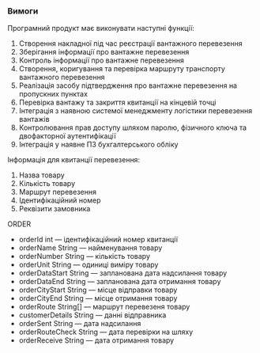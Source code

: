 ### Вимоги

Програмний продукт має виконувати наступні функції:

1. Створення накладної під час реєстрації вантажного перевезення
2. Зберігання інформації про вантажне перевезення
3. Контроль інформації про вантажне перевезення
4. Створення, коригування та перевірка маршруту транспорту вантажного
   перевезення
5. Реалізація засобу підтвердження про вантажне перевезення на пропускних
   пунктах
6. Перевірка вантажу та закриття квитанції на кінцевій точці
7. Інтеграція з наявною системої менеджменту логістики перевезення вантажів
8. Контролювання прав доступу шляхом паролю, фізичного ключа та
   двофакторної аутентифікації
9. Інтеграція у наявне ПЗ бухгалтерського обліку

Інформація для квитанції перевезення:

1. Назва товару
2. Кількість товару
3. Маршрут перевезення
4. Ідентифікаційний номер
5. Реквізити замовника





ORDER

* orderId int — ідентифікаційний номер квитанції
* orderName String — найменування товару
* orderNumber String — кількість товару
* orderUnit String — одиниці виміру товару
* orderDataStart String — запланована дата надсилання товару
* orderDataEnd String — запланована дата отримання товару
* orderCityStart String — місце відправки товару
* orderCityEnd String — місце отримання товару
* orderRoute String[] — маршрут перевезеня товару
* customerDetails String — данні відправника
* orderSent String — дата надсилання
* orderRouteCheck String — дата перевірки на шляху
* orderReceive String — дата отримання товару

